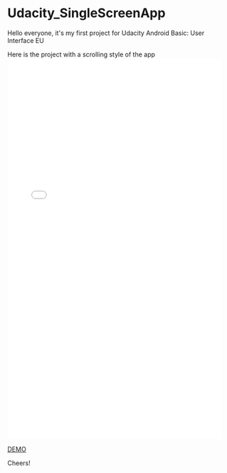 # Udacity_SingleScreenApp

Hello everyone,
it's my first project for Udacity Android Basic: User Interface EU

Here is the project with a scrolling style of the app <iframe src="//giphy.com/embed/Q2YToWKU8oY7u" width="480" height="853" frameBorder="0" class="giphy-embed" allowFullScreen></iframe><p><a href="https://giphy.com/gifs/Q2YToWKU8oY7u">DEMO</a></p>

Cheers!
